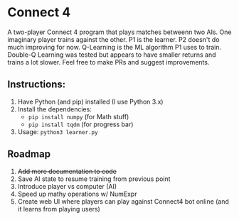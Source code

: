 # Connect 4

A two-player Connect 4 program that plays matches betweenn two AIs. One imaginary player trains against the other. P1 is the learner. P2 doesn't do much improving for now. Q-Learning is the ML algorithm P1 uses to train. Double-Q Learning was tested but appears to have smaller returns and trains a lot slower. Feel free to make PRs and suggest improvements.

## Instructions:
1. Have Python (and pip) installed (I use Python 3.x)
2. Install the dependencies:
    - `pip install numpy` (for Math stuff)
    - `pip install tqdm` (for progress bar)
3. Usage: `python3 learner.py`

## Roadmap
1. ~~Add more documentation to code~~
2. Save AI state to resume training from previous point
3. Introduce player vs computer (AI)
4. Speed up mathy operations w/ NumExpr
5. Create web UI where players can play against Connect4 bot online (and it learns from playing users)
